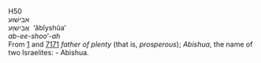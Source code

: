 <body>
  <p>H50<br>  אבישׁוּע  <br> אֲבִישׁוַּע  ‎  ‘ăbı̂yshûa‛  <br><i>ab-ee-shoo‘-ah </i><br>From <a href="h0001.htm">1</a> and <a href="h7171.htm">7171</a>  <i>father</i> <i>of</i> <i>plenty</i> (that is, <i>prosperous</i>); <i>Abishua</i>, the name of two Israelites: - Abishua.<br></p>
 </body>